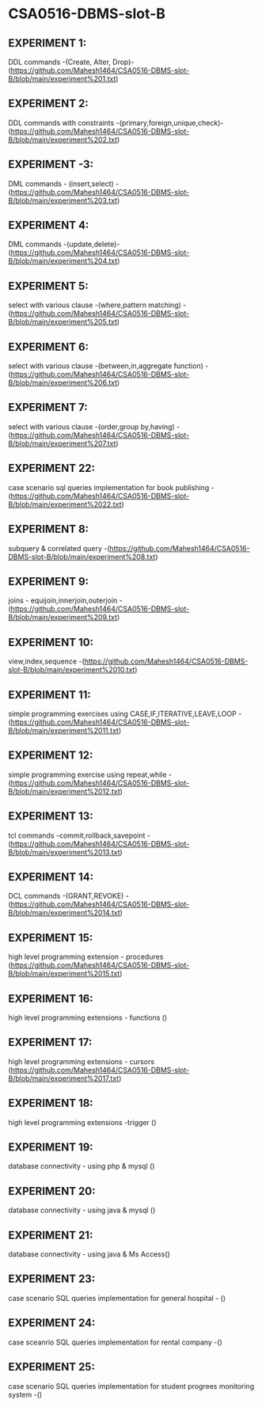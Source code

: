 # CSA0516-DBMS-slot-B
## EXPERIMENT 1:
DDL commands -(Create, Alter, Drop)-(https://github.com/Mahesh1464/CSA0516-DBMS-slot-B/blob/main/experiment%201.txt)
## EXPERIMENT 2:
DDL commands with constraints -(primary,foreign,unique,check)-(https://github.com/Mahesh1464/CSA0516-DBMS-slot-B/blob/main/experiment%202.txt)
## EXPERIMENT -3:
DML commands - (insert,select) -(https://github.com/Mahesh1464/CSA0516-DBMS-slot-B/blob/main/experiment%203.txt)
## EXPERIMENT 4:
DML commands -(update,delete)-(https://github.com/Mahesh1464/CSA0516-DBMS-slot-B/blob/main/experiment%204.txt)
## EXPERIMENT 5:
select with various clause -(where,pattern matching) -(https://github.com/Mahesh1464/CSA0516-DBMS-slot-B/blob/main/experiment%205.txt)
## EXPERIMENT 6:
select with various clause -(between,in,aggregate function) -(https://github.com/Mahesh1464/CSA0516-DBMS-slot-B/blob/main/experiment%206.txt)
## EXPERIMENT 7:
select with various clause -(order,group by,having) -(https://github.com/Mahesh1464/CSA0516-DBMS-slot-B/blob/main/experiment%207.txt)
## EXPERIMENT 22:
case scenario sql queries implementation for book publishing -(https://github.com/Mahesh1464/CSA0516-DBMS-slot-B/blob/main/experiment%2022.txt)
## EXPERIMENT 8:
subquery & correlated query -(https://github.com/Mahesh1464/CSA0516-DBMS-slot-B/blob/main/experiment%208.txt)
## EXPERIMENT 9:
joins - equijoin,innerjoin,outerjoin -(https://github.com/Mahesh1464/CSA0516-DBMS-slot-B/blob/main/experiment%209.txt)
## EXPERIMENT 10:
view,index,sequence -(https://github.com/Mahesh1464/CSA0516-DBMS-slot-B/blob/main/experiment%2010.txt)
## EXPERIMENT 11:
simple programming exercises using CASE,IF,ITERATIVE,LEAVE,LOOP -(https://github.com/Mahesh1464/CSA0516-DBMS-slot-B/blob/main/experiment%2011.txt)
## EXPERIMENT 12:
simple programming exercise using repeat,while -(https://github.com/Mahesh1464/CSA0516-DBMS-slot-B/blob/main/experiment%2012.txt)
## EXPERIMENT 13:
tcl commands -commit,rollback,savepoint -(https://github.com/Mahesh1464/CSA0516-DBMS-slot-B/blob/main/experiment%2013.txt)
## EXPERIMENT 14:
DCL commands -(GRANT,REVOKE) -(https://github.com/Mahesh1464/CSA0516-DBMS-slot-B/blob/main/experiment%2014.txt)
## EXPERIMENT 15:
high level programming extension - procedures (https://github.com/Mahesh1464/CSA0516-DBMS-slot-B/blob/main/experiment%2015.txt)
## EXPERIMENT 16:
high level programming extensions - functions ()
## EXPERIMENT 17:
high level programming extensions - cursors (https://github.com/Mahesh1464/CSA0516-DBMS-slot-B/blob/main/experiment%2017.txt)
## EXPERIMENT 18:
high level programming extensions -trigger ()
## EXPERIMENT 19:
database connectivity - using php & mysql ()
## EXPERIMENT 20:
database connectivity - using java & mysql ()
## EXPERIMENT 21:
database connectivity - using java & Ms Access()
## EXPERIMENT 23:
case scenario SQL queries implementation for general hospital - ()
## EXPERIMENT 24:
case sceanrio SQL queries implementation for rental company -()
## EXPERIMENT 25:
case scenario SQL queries implementation for student progrees monitoring system -() 
